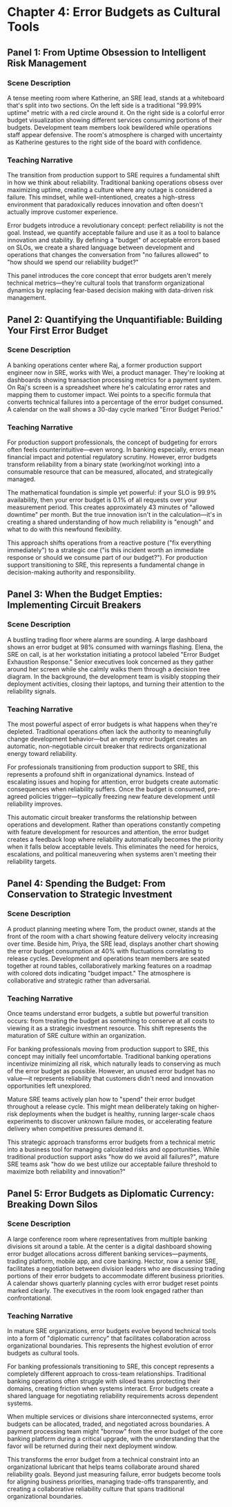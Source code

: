 # Chapter 4: Error Budgets as Cultural Tools

## Panel 1: From Uptime Obsession to Intelligent Risk Management
### Scene Description

 A tense meeting room where Katherine, an SRE lead, stands at a whiteboard that's split into two sections. On the left side is a traditional "99.99% uptime" metric with a red circle around it. On the right side is a colorful error budget visualization showing different services consuming portions of their budgets. Development team members look bewildered while operations staff appear defensive. The room's atmosphere is charged with uncertainty as Katherine gestures to the right side of the board with confidence.

### Teaching Narrative
The transition from production support to SRE requires a fundamental shift in how we think about reliability. Traditional banking operations obsess over maximizing uptime, creating a culture where any outage is considered a failure. This mindset, while well-intentioned, creates a high-stress environment that paradoxically reduces innovation and often doesn't actually improve customer experience.

Error budgets introduce a revolutionary concept: perfect reliability is not the goal. Instead, we quantify acceptable failure and use it as a tool to balance innovation and stability. By defining a "budget" of acceptable errors based on SLOs, we create a shared language between development and operations that changes the conversation from "no failures allowed" to "how should we spend our reliability budget?"

This panel introduces the core concept that error budgets aren't merely technical metrics—they're cultural tools that transform organizational dynamics by replacing fear-based decision making with data-driven risk management.

## Panel 2: Quantifying the Unquantifiable: Building Your First Error Budget
### Scene Description

 A banking operations center where Raj, a former production support engineer now in SRE, works with Wei, a product manager. They're looking at dashboards showing transaction processing metrics for a payment system. On Raj's screen is a spreadsheet where he's calculating error rates and mapping them to customer impact. Wei points to a specific formula that converts technical failures into a percentage of the error budget consumed. A calendar on the wall shows a 30-day cycle marked "Error Budget Period."

### Teaching Narrative
For production support professionals, the concept of budgeting for errors often feels counterintuitive—even wrong. In banking especially, errors mean financial impact and potential regulatory scrutiny. However, error budgets transform reliability from a binary state (working/not working) into a consumable resource that can be measured, allocated, and strategically managed.

The mathematical foundation is simple yet powerful: if your SLO is 99.9% availability, then your error budget is 0.1% of all requests over your measurement period. This creates approximately 43 minutes of "allowed downtime" per month. But the true innovation isn't in the calculation—it's in creating a shared understanding of how much reliability is "enough" and what to do with this newfound flexibility.

This approach shifts operations from a reactive posture ("fix everything immediately") to a strategic one ("is this incident worth an immediate response or should we consume part of our budget?"). For production support transitioning to SRE, this represents a fundamental change in decision-making authority and responsibility.

## Panel 3: When the Budget Empties: Implementing Circuit Breakers
### Scene Description

 A bustling trading floor where alarms are sounding. A large dashboard shows an error budget at 98% consumed with warnings flashing. Elena, the SRE on call, is at her workstation initiating a protocol labeled "Error Budget Exhaustion Response." Senior executives look concerned as they gather around her screen while she calmly walks them through a decision tree diagram. In the background, the development team is visibly stopping their deployment activities, closing their laptops, and turning their attention to the reliability signals.

### Teaching Narrative
The most powerful aspect of error budgets is what happens when they're depleted. Traditional operations often lack the authority to meaningfully change development behavior—but an empty error budget creates an automatic, non-negotiable circuit breaker that redirects organizational energy toward reliability.

For professionals transitioning from production support to SRE, this represents a profound shift in organizational dynamics. Instead of escalating issues and hoping for attention, error budgets create automatic consequences when reliability suffers. Once the budget is consumed, pre-agreed policies trigger—typically freezing new feature development until reliability improves.

This automatic circuit breaker transforms the relationship between operations and development. Rather than operations constantly competing with feature development for resources and attention, the error budget creates a feedback loop where reliability automatically becomes the priority when it falls below acceptable levels. This eliminates the need for heroics, escalations, and political maneuvering when systems aren't meeting their reliability targets.

## Panel 4: Spending the Budget: From Conservation to Strategic Investment
### Scene Description

 A product planning meeting where Tom, the product owner, stands at the front of the room with a chart showing feature delivery velocity increasing over time. Beside him, Priya, the SRE lead, displays another chart showing the error budget consumption at 40% with fluctuations correlating to release cycles. Development and operations team members are seated together at round tables, collaboratively marking features on a roadmap with colored dots indicating "budget impact." The atmosphere is collaborative and strategic rather than adversarial.

### Teaching Narrative
Once teams understand error budgets, a subtle but powerful transition occurs: from treating the budget as something to conserve at all costs to viewing it as a strategic investment resource. This shift represents the maturation of SRE culture within an organization.

For banking professionals moving from production support to SRE, this concept may initially feel uncomfortable. Traditional banking operations incentivize minimizing all risk, which naturally leads to conserving as much of the error budget as possible. However, an unused error budget has no value—it represents reliability that customers didn't need and innovation opportunities left unexplored.

Mature SRE teams actively plan how to "spend" their error budget throughout a release cycle. This might mean deliberately taking on higher-risk deployments when the budget is healthy, running larger-scale chaos experiments to discover unknown failure modes, or accelerating feature delivery when competitive pressures demand it.

This strategic approach transforms error budgets from a technical metric into a business tool for managing calculated risks and opportunities. While traditional production support asks "how do we avoid all failures?", mature SRE teams ask "how do we best utilize our acceptable failure threshold to maximize both reliability and innovation?"

## Panel 5: Error Budgets as Diplomatic Currency: Breaking Down Silos
### Scene Description

 A large conference room where representatives from multiple banking divisions sit around a table. At the center is a digital dashboard showing error budget allocations across different banking services—payments, trading platform, mobile app, and core banking. Hector, now a senior SRE, facilitates a negotiation between division leaders who are discussing trading portions of their error budgets to accommodate different business priorities. A calendar shows quarterly planning cycles with error budget reset points marked clearly. The executives in the room look engaged rather than confrontational.

### Teaching Narrative
In mature SRE organizations, error budgets evolve beyond technical tools into a form of "diplomatic currency" that facilitates collaboration across organizational boundaries. This represents the highest evolution of error budgets as cultural tools.

For banking professionals transitioning to SRE, this concept represents a completely different approach to cross-team relationships. Traditional banking operations often struggle with siloed teams protecting their domains, creating friction when systems interact. Error budgets create a shared language for negotiating reliability requirements across dependent systems.

When multiple services or divisions share interconnected systems, error budgets can be allocated, traded, and negotiated across boundaries. A payment processing team might "borrow" from the error budget of the core banking platform during a critical upgrade, with the understanding that the favor will be returned during their next deployment window.

This transforms the error budget from a technical constraint into an organizational lubricant that helps teams collaborate around shared reliability goals. Beyond just measuring failure, error budgets become tools for aligning business priorities, managing trade-offs transparently, and creating a collaborative reliability culture that spans traditional organizational boundaries.
